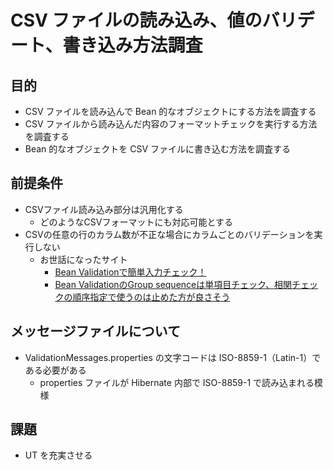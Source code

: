 # CSV ファイルの読み込み、値のバリデート、書き込み方法調査

## 目的  
* CSV ファイルを読み込んで Bean 的なオブジェクトにする方法を調査する  
* CSV ファイルから読み込んだ内容のフォーマットチェックを実行する方法を調査する  
* Bean 的なオブジェクトを CSV ファイルに書き込む方法を調査する

## 前提条件  

* CSVファイル読み込み部分は汎用化する  
  * どのようなCSVフォーマットにも対応可能とする  
* CSVの任意の行のカラム数が不正な場合にカラムごとのバリデーションを実行しない
  * お世話になったサイト
    * [Bean Validationで簡単入力チェック！](https://qiita.com/5zm/items/89b7198cab74f2d0f4a1)
    * [Bean ValidationのGroup sequenceは単項目チェック、相関チェックの順序指定で使うのは止めた方が良さそう](https://qiita.com/eiryu/items/95a206d617bd2b956953)

## メッセージファイルについて

* ValidationMessages.properties の文字コードは ISO-8859-1（Latin-1）である必要がある  
  * properties ファイルが Hibernate 内部で ISO-8859-1 で読み込まれる模様  

## 課題

* UT を充実させる  

